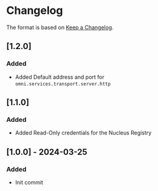 # Changelog

The format is based on [Keep a Changelog](https://keepachangelog.com/en/1.0.0/).

## [1.2.0]
### Added
- Added Default address and port for `omni.services.transport.server.http`

## [1.1.0]
### Added
- Added Read-Only credentials for the Nucleus Registry

## [1.0.0] - 2024-03-25
### Added
- Init commit
